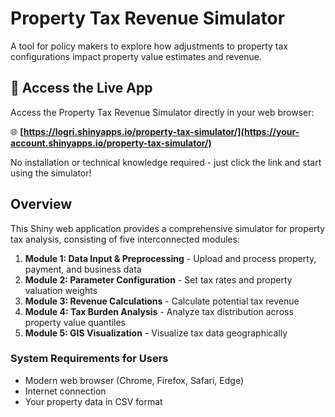 # Property Tax Revenue Simulator

A tool for policy makers to explore how adjustments to property tax configurations impact property value estimates and revenue.

## 🚀 Access the Live App

Access the Property Tax Revenue Simulator directly in your web browser:

🌐 **[https://logri.shinyapps.io/property-tax-simulator/](https://your-account.shinyapps.io/property-tax-simulator/)**

No installation or technical knowledge required - just click the link and start using the simulator!

## Overview

This Shiny web application provides a comprehensive simulator for property tax analysis, consisting of five interconnected modules:

1. **Module 1: Data Input & Preprocessing** - Upload and process property, payment, and business data
2. **Module 2: Parameter Configuration** - Set tax rates and property valuation weights
3. **Module 3: Revenue Calculations** - Calculate potential tax revenue
4. **Module 4: Tax Burden Analysis** - Analyze tax distribution across property value quantiles
5. **Module 5: GIS Visualization** - Visualize tax data geographically

### System Requirements for Users
- Modern web browser (Chrome, Firefox, Safari, Edge)
- Internet connection
- Your property data in CSV format